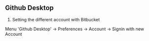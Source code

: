 ## Github Desktop

1. Setting the different account with Bitbucket

Menu 'Github Desktop' -> Preferences -> Account -> Signin with new Account